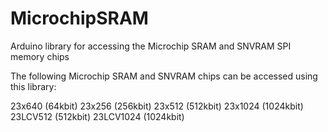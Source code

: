 # MicrochipSRAM
Arduino library for accessing the Microchip SRAM and SNVRAM SPI memory chips

The following Microchip SRAM and SNVRAM chips can be accessed using this library:

23x640 (64kbit)
23x256 (256kbit)
23x512 (512kbit)
23x1024 (1024kbit)
23LCV512 (512kbit)
23LCV1024 (1024kbit)

